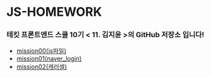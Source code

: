 # JS-HOMEWORK
### 테킷 프론트엔드 스쿨 10기 &lt; 11. 김지윤 &gt;의 GitHub 저장소 입니다!

- [mission00(js파일)](https://github.com/Yooniverse42/js-homework/blob/main/mission00/main.js)
- [mission01(naver_login)](https://github.com/Yooniverse42/js-homework/tree/main/mission01/naver_login)
- [mission02(캐러셀)](https://github.com/Yooniverse42/js-homework/blob/main/README.md)